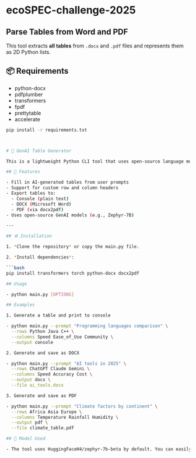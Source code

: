 # ecoSPEC-challenge-2025

## Parse Tables from Word and PDF

This tool extracts **all tables** from `.docx` and `.pdf` files and represents them as 2D Python lists.

## 📦 Requirements

- python-docx
- pdfplumber
- transformers
- fpdf
- prettytable
- accelerate

```bash
pip install -r requirements.txt



# 🧠 GenAI Table Generator

This is a lightweight Python CLI tool that uses open-source language models (like Zephyr-7B) to generate *realistic tables* based on a prompt, and optionally exports them to DOCX or PDF.

## 🚀 Features

- Fill in AI-generated tables from user prompts
- Support for custom row and column headers
- Export tables to:
  - Console (plain text)
  - DOCX (Microsoft Word)
  - PDF (via docx2pdf)
- Uses open-source GenAI models (e.g., Zephyr-7B)

---

## ⚙ Installation

1. *Clone the repository* or copy the main.py file.

2. *Install dependencies*:

```bash
pip install transformers torch python-docx docx2pdf

## Usage

- python main.py [OPTIONS]

## Examples

1. Generate a table and print to console

- python main.py --prompt "Programming languages comparison" \
  --rows Python Java C++ \
  --columns Speed Ease_of_Use Community \
  --output console

2. Generate and save as DOCX

- python main.py --prompt "AI tools in 2025" \
  --rows ChatGPT Claude Gemini \
  --columns Speed Accuracy Cost \
  --output docx \
  --file ai_tools.docx

3. Generate and save as PDF

- python main.py --prompt "Climate factors by continent" \
  --rows Africa Asia Europe \
  --columns Temperature Rainfall Humidity \
  --output pdf \
  --file climate_table.pdf

## 🧠 Model Used

- The tool uses HuggingFaceH4/zephyr-7b-beta by default. You can easily change it in main.py.